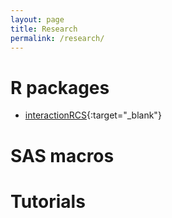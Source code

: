 ```yaml
---
layout: page
title: Research
permalink: /research/
---
```


# R packages

- [interactionRCS](https://cran.r-project.org/web/packages/interactionRCS/vignettes/vignette.html){:target="_blank"} 

# SAS macros

# Tutorials

